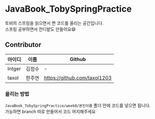# JavaBook_TobySpringPractice
토비의 스프링을 읽으면서 짠 코드를 올리는 공간입니다.  
스프링 공부하면서 잔디밭도 만들어요:smile:

## Contributor

| 아이디 | 이름 | Github |
|--|--|--|
| Intger | 김정수 | - |
| taxol | 한주연 | https://github.com/taxol1203 |

### 올리는 방법  
```JavaBook_TobySpringPractice/week0/본인이름``` 폴더 안에 코드를 넣으면 됩니다.  
가능하면 branch 따로 만들어서 코드 머지해주세요
